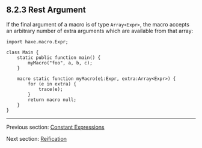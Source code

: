 ## 8.2.3 Rest Argument

If the final argument of a macro is of type `Array<Expr>`, the macro accepts an arbitrary number of extra arguments which are available from that array:

```
import haxe.macro.Expr;

class Main {
	static public function main() {
		myMacro("foo", a, b, c);
	}
	
	macro static function myMacro(e1:Expr, extra:Array<Expr>) {
		for (e in extra) {
			trace(e);
		}
		return macro null;
	}
}
```

---

Previous section: [Constant Expressions](https://github.com/Simn/HaxeManual/tree/master/md/manual/8.2.2-Constant_Expressions.md)

Next section: [Reification](https://github.com/Simn/HaxeManual/tree/master/md/manual/8.3-Reification.md)